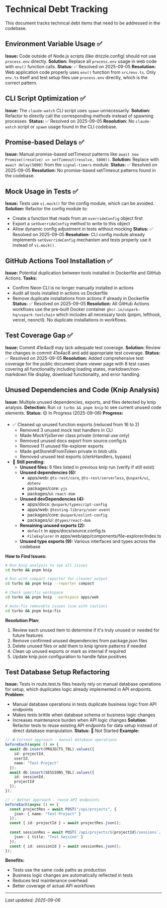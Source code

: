 # Technical Debt Tracking

This document tracks technical debt items that need to be addressed in the codebase.

## Environment Variable Usage ✅
**Issue:** Code outside of Node.js scripts (like drizzle.config) should not use `process.env` directly.
**Solution:** Replace all `process.env` usage in web code with `env()` function calls.
**Status:** ✅ Resolved on 2025-09-05
**Resolution:** Web application code properly uses `env()` function from `src/env.ts`. Only `env.ts` itself and test setup files use `process.env` directly, which is the correct pattern.

## CLI Script Optimization ✅
**Issue:** The `claude-watch` CLI script uses `spawn` unnecessarily.
**Solution:** Refactor to directly call the corresponding methods instead of spawning processes.
**Status:** ✅ Resolved on 2025-09-05
**Resolution:** No `claude-watch` script or `spawn` usage found in the CLI codebase.

## Promise-based Delays ✅
**Issue:** Manual promise-based setTimeout patterns like `await new Promise((resolve) => setTimeout(resolve, 5000))`.
**Solution:** Replace with `await delay(5000)` from the `signal-timers` module.
**Status:** ✅ Resolved on 2025-09-05
**Resolution:** No promise-based setTimeout patterns found in the codebase.

## Mock Usage in Tests ✅
**Issue:** Tests use `vi.mock()` for the config module, which can be avoided.
**Solution:** Refactor the config module to:
  - Create a function that reads from an `overrideConfig` object first
  - Export a `setOverrideConfig` method to write to this object
  - Allow dynamic config adjustment in tests without mocking
**Status:** ✅ Resolved on 2025-09-05
**Resolution:** CLI config module already implements `setOverrideConfig` mechanism and tests properly use it instead of `vi.mock()`.

## GitHub Actions Tool Installation ✅
**Issue:** Potential duplication between tools installed in Dockerfile and GitHub Actions.
**Tasks:**
  - Confirm Neon CLI is no longer manually installed in actions
  - Audit all tools installed in actions vs Dockerfile
  - Remove duplicate installations from actions if already in Dockerfile
**Status:** ✅ Resolved on 2025-09-05
**Resolution:** All GitHub Actions workflows use the pre-built Docker container `ghcr.io/uspark-hq/uspark-toolchain` which includes all necessary tools (pnpm, lefthook, vercel, neonctl). No duplicate installations in workflows.

## Test Coverage Gap ✅
**Issue:** Commit 41e4ac8 may lack adequate test coverage.
**Solution:** Review the changes in commit 41e4ac8 and add appropriate test coverage.
**Status:** ✅ Resolved on 2025-09-05
**Resolution:** Added comprehensive test coverage for the public document share viewer page with 8 test cases covering all functionality including loading states, markdown/non-markdown file display, download functionality, and error handling.

## Unused Dependencies and Code (Knip Analysis)
**Issue:** Multiple unused dependencies, exports, and files detected by knip analysis.
**Detection:** Run `cd turbo && pnpm knip` to see current unused code elements.
**Status:** 🟡 In Progress (2025-09-06)
**Progress:**
- ✅ Cleaned up unused function exports (reduced from 16 to 2)
  - Removed 3 unused mock test handlers in CLI
  - Made MockYjsServer class private (internal use only)
  - Removed unused docs export from source.config.ts
  - Removed 11 unused file-explorer exports
  - Made getStoreIdFromToken private in blob utils
  - Removed unused test exports (clerkHandlers, bypass)
- 🔴 **Still pending:**
  - **Unused files:** 6 files listed in previous knip run (verify if still exist)
  - **Unused dependencies (6):**
    - apps/web: `@ts-rest/core`, `@ts-rest/serverless`, `@uspark/ui`, `dotenv`
    - packages/core: `yjs`
    - packages/ui: `react-dom`
  - **Unused devDependencies (4):**
    - apps/docs: `@uspark/typescript-config`
    - apps/web: `@testing-library/user-event`
    - packages/core: `@uspark/eslint-config`
    - packages/ui: `@types/react-dom`
  - **Remaining unused exports (2):**
    - `default` in apps/docs/source.config.ts
    - `FileExplorer` in apps/web/app/components/file-explorer/index.ts
  - **Unused type exports (9):** Various interfaces and types across the codebase

**How to Find Issues:**
```bash
# Run knip analysis to see all issues
cd turbo && pnpm knip

# Run with compact reporter for cleaner output
cd turbo && pnpm knip --reporter compact

# Check specific workspace
cd turbo && pnpm knip --workspace apps/web

# Auto-fix removable issues (use with caution)
cd turbo && pnpm knip:fix
```

**Resolution Plan:**
1. Review each unused item to determine if it's truly unused or needed for future features
2. Remove confirmed unused dependencies from package.json files
3. Delete unused files or add them to knip ignore patterns if needed
4. Clean up unused exports or mark as internal if required
5. Update knip.json configuration to handle false positives

## Test Database Setup Refactoring
**Issue:** Tests in route.test.ts files heavily rely on manual database operations for setup, which duplicates logic already implemented in API endpoints.
**Problem:** 
- Manual database operations in tests duplicate business logic from API endpoints
- Makes tests brittle when database schema or business logic changes
- Increases maintenance burden when API logic changes
**Solution:** Refactor tests to reuse existing API endpoints for data setup instead of direct database manipulation.
**Status:** 🔴 Not Started
**Example:**
```typescript
// ❌ Current approach - manual database operations
beforeEach(async () => {
  await db.insert(PROJECTS_TBL).values({ 
    id: projectId, 
    userId, 
    name: "Test Project" 
  });
  await db.insert(SESSIONS_TBL).values({ 
    id: sessionId, 
    projectId 
  });
});

// ✅ Better approach - reuse API endpoints
beforeEach(async () => {
  const projectRes = await POST("/api/projects", { 
    json: { name: "Test Project" } 
  });
  const { id: projectId } = await projectRes.json();
  
  const sessionRes = await POST(`/api/projects/${projectId}/sessions`, {
    json: { title: "Test Session" }
  });
  const { id: sessionId } = await sessionRes.json();
});
```
**Benefits:**
- Tests use the same code paths as production
- Business logic changes are automatically reflected in tests
- Reduces test maintenance overhead
- Better coverage of actual API workflows

---

*Last updated: 2025-09-06*